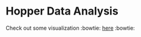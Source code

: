 # Hopper Data Analysis

Check out some visualization :bowtie: [here](https://projects.invisionapp.com/boards/HF3RMEGXNTU/) :bowtie:
